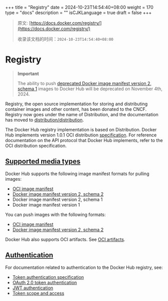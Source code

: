 +++
title = "Registry"
date = 2024-10-23T14:54:40+08:00
weight = 170
type = "docs"
description = ""
isCJKLanguage = true
draft = false
+++

> 原文: [https://docs.docker.com/registry/](https://docs.docker.com/registry/)
>
> 收录该文档的时间：`2024-10-23T14:54:40+08:00`

# Registry

> **Important**
>
> 
>
> The ability to push [deprecated Docker image manifest version 2, schema 1](https://distribution.github.io/distribution/spec/deprecated-schema-v1/) images to Docker Hub will be deprecated on November 4th, 2024.

Registry, the open source implementation for storing and distributing container images and other content, has been donated to the CNCF. Registry now goes under the name of Distribution, and the documentation has moved to [distribution/distribution](https://distribution.github.io/distribution/).

The Docker Hub registry implementation is based on Distribution. Docker Hub implements version 1.0.1 OCI distribution [specification](https://github.com/opencontainers/distribution-spec/blob/v1.0.1/spec.md). For reference documentation on the API protocol that Docker Hub implements, refer to the OCI distribution specification.

## [Supported media types](https://docs.docker.com/registry/#supported-media-types)

Docker Hub supports the following image manifest formats for pulling images:

- [OCI image manifest](https://github.com/opencontainers/image-spec/blob/main/manifest.md)
- [Docker image manifest version 2, schema 2](https://distribution.github.io/distribution/spec/manifest-v2-2/)
- Docker image manifest version 2, schema 1
- Docker image manifest version 1

You can push images with the following formats:

- [OCI image manifest](https://github.com/opencontainers/image-spec/blob/main/manifest.md)
- [Docker image manifest version 2, schema 2](https://distribution.github.io/distribution/spec/manifest-v2-2/)

Docker Hub also supports OCI artifacts. See [OCI artifacts](https://docs.docker.com/docker-hub/oci-artifacts/).

## [Authentication](https://docs.docker.com/registry/#authentication)

For documentation related to authentication to the Docker Hub registry, see:

- [Token authentication specification](https://distribution.github.io/distribution/spec/auth/token/)
- [OAuth 2.0 token authentication](https://distribution.github.io/distribution/spec/auth/oauth/)
- [JWT authentication](https://distribution.github.io/distribution/spec/auth/jwt/)
- [Token scope and access](https://distribution.github.io/distribution/spec/auth/scope/)
